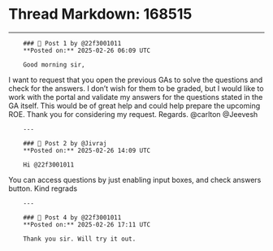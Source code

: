 # Thread Markdown: 168515

---

        ### 💬 Post 1 by @22f3001011  
        **Posted on:** 2025-02-26 06:09 UTC  

        Good morning sir,
I want to request that you open the previous GAs to solve the questions and check for the answers. I don’t wish for them to be graded, but I would like to work with the portal and validate my answers for the questions stated in the GA itself. This would be of great help and could help prepare the upcoming ROE.
Thank you for considering my request.
Regards.
@carlton @Jeevesh

        ---

        ### 💬 Post 2 by @Jivraj  
        **Posted on:** 2025-02-26 14:09 UTC  

        Hi @22f3001011
You can access questions by just enabling input boxes, and check answers button.
Kind regrads

        ---

        ### 💬 Post 4 by @22f3001011  
        **Posted on:** 2025-02-26 17:11 UTC  

        Thank you sir. Will try it out.

        